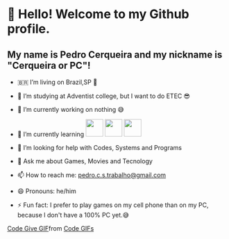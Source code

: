 # 👋 Hello! Welcome to my Github profile.
## My name is Pedro Cerqueira and my nickname is "Cerqueira or PC"!

- 🇧🇷  I’m living on Brazil,SP 🥳
- 📖 I’m studying at Adventist college, but I want to do ETEC 😎
- 🔭 I’m currently working on nothing 😅
- 🌱 I’m currently learning <img loading="lazy" src="https://cdn.jsdelivr.net/gh/devicons/devicon/icons/java/java-original.svg" width="40" height="40"/> 
            <img src="https://cdn.jsdelivr.net/gh/devicons/devicon@latest/icons/html5/html5-original-wordmark.svg"
           width="40" height="40"/> 
            <img src="https://cdn.jsdelivr.net/gh/devicons/devicon@latest/icons/git/git-original.svg" width="40" height="40"/>
          
          
- 🤔 I’m looking for help with Codes, Systems and Programs
- 💬 Ask me about Games, Movies and Tecnology
- 📫 How to reach me: pedro.c.s.trabalho@gmail.com
- 😄 Pronouns: he/him
- ⚡ Fun fact: I prefer to play games on my cell phone than on my PC, because I don't have a 100% PC yet.😅


<div class="tenor-gif-embed" data-postid="10032561068774917505" data-share-method="host" data-aspect-ratio="1.33333" data-width="100%"><a href="https://tenor.com/view/code-give-that-to-me-gif-10032561068774917505">Code Give GIF</a>from <a href="https://tenor.com/search/code-gifs">Code GIFs</a></div> <script type="text/javascript" async src="https://tenor.com/embed.js"></script


<!--
**PeterC010101/PeterC010101** is a ✨ _special_ ✨ repository because its `README.md` (this file) appears on your GitHub profile.

Here are some ideas to get you started:

- 🔭 I’m currently working on ...
- 🌱 I’m currently learning ...
- 👯 I’m looking to collaborate on ...
- 🤔 I’m looking for help with ...
- 💬 Ask me about ...
- 📫 How to reach me: ...
- 😄 Pronouns: ...
- ⚡ Fun fact: ...
-->
